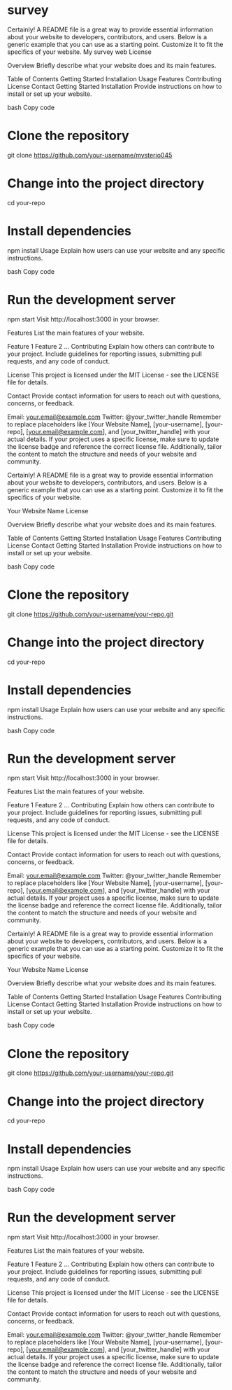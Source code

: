 # survey

Certainly! A README file is a great way to provide essential information about your website to developers, contributors, and users. Below is a generic example that you can use as a starting point. Customize it to fit the specifics of your website.
My survey web
License

Overview
Briefly describe what your website does and its main features.

Table of Contents
Getting Started
Installation
Usage
Features
Contributing
License
Contact
Getting Started
Installation
Provide instructions on how to install or set up your website.

bash
Copy code
# Clone the repository
git clone https://github.com/your-username/mysterio045

# Change into the project directory
cd your-repo

# Install dependencies
npm install
Usage
Explain how users can use your website and any specific instructions.

bash
Copy code
# Run the development server
npm start
Visit http://localhost:3000 in your browser.

Features
List the main features of your website.

Feature 1
Feature 2
...
Contributing
Explain how others can contribute to your project. Include guidelines for reporting issues, submitting pull requests, and any code of conduct.

License
This project is licensed under the MIT License - see the LICENSE file for details.

Contact
Provide contact information for users to reach out with questions, concerns, or feedback.

Email: your.email@example.com
Twitter: @your_twitter_handle
Remember to replace placeholders like [Your Website Name], [your-username], [your-repo], [your.email@example.com], and [your_twitter_handle] with your actual details. If your project uses a specific license, make sure to update the license badge and reference the correct license file. Additionally, tailor the content to match the structure and needs of your website and community.






Certainly! A README file is a great way to provide essential information about your website to developers, contributors, and users. Below is a generic example that you can use as a starting point. Customize it to fit the specifics of your website.

Your Website Name
License

Overview
Briefly describe what your website does and its main features.

Table of Contents
Getting Started
Installation
Usage
Features
Contributing
License
Contact
Getting Started
Installation
Provide instructions on how to install or set up your website.

bash
Copy code
# Clone the repository
git clone https://github.com/your-username/your-repo.git

# Change into the project directory
cd your-repo

# Install dependencies
npm install
Usage
Explain how users can use your website and any specific instructions.

bash
Copy code
# Run the development server
npm start
Visit http://localhost:3000 in your browser.

Features
List the main features of your website.

Feature 1
Feature 2
...
Contributing
Explain how others can contribute to your project. Include guidelines for reporting issues, submitting pull requests, and any code of conduct.

License
This project is licensed under the MIT License - see the LICENSE file for details.

Contact
Provide contact information for users to reach out with questions, concerns, or feedback.

Email: your.email@example.com
Twitter: @your_twitter_handle
Remember to replace placeholders like [Your Website Name], [your-username], [your-repo], [your.email@example.com], and [your_twitter_handle] with your actual details. If your project uses a specific license, make sure to update the license badge and reference the correct license file. Additionally, tailor the content to match the structure and needs of your website and community.






Certainly! A README file is a great way to provide essential information about your website to developers, contributors, and users. Below is a generic example that you can use as a starting point. Customize it to fit the specifics of your website.

Your Website Name
License

Overview
Briefly describe what your website does and its main features.

Table of Contents
Getting Started
Installation
Usage
Features
Contributing
License
Contact
Getting Started
Installation
Provide instructions on how to install or set up your website.

bash
Copy code
# Clone the repository
git clone https://github.com/your-username/your-repo.git

# Change into the project directory
cd your-repo

# Install dependencies
npm install
Usage
Explain how users can use your website and any specific instructions.

bash
Copy code
# Run the development server
npm start
Visit http://localhost:3000 in your browser.

Features
List the main features of your website.

Feature 1
Feature 2
...
Contributing
Explain how others can contribute to your project. Include guidelines for reporting issues, submitting pull requests, and any code of conduct.

License
This project is licensed under the MIT License - see the LICENSE file for details.

Contact
Provide contact information for users to reach out with questions, concerns, or feedback.

Email: your.email@example.com
Twitter: @your_twitter_handle
Remember to replace placeholders like [Your Website Name], [your-username], [your-repo], [your.email@example.com], and [your_twitter_handle] with your actual details. If your project uses a specific license, make sure to update the license badge and reference the correct license file. Additionally, tailor the content to match the structure and needs of your website and community.





